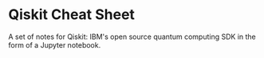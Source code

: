 # Qiskit Cheat Sheet

A set of notes for Qiskit: IBM's open source quantum computing SDK in the form of a Jupyter notebook.
